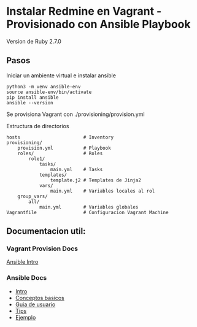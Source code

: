 # Instalar Redmine en Vagrant - Provisionado con Ansible Playbook

Version de Ruby 2.7.0

## Pasos

Iniciar un ambiente virtual e instalar ansible
```shell
python3 -m venv ansible-env
source ansible-env/bin/activate
pip install ansible
ansible --version
```
Se provisiona Vagrant con ./provisioning/provision.yml

Estructura de directorios 
```
hosts                       # Inventory
provisioning/
    provision.yml           # Playbook
    roles/                  # Roles
        role1/
            tasks/
                main.yml    # Tasks
            templates/
                template.j2 # Templates de Jinja2
            vars/
                main.yml    # Variables locales al rol
    group_vars/
        all/
            main.yml        # Variables globales
Vagrantfile                 # Configuracion Vagrant Machine

```
## Documentacion util:

### Vagrant Provision Docs

[Ansible Intro](https://www.vagrantup.com/docs/provisioning/ansible_intro)

### Ansible Docs

* [Intro](https://docs.ansible.com/ansible/latest/user_guide/playbooks_intro.html#about-playbooks)
* [Conceptos basicos](https://docs.ansible.com/ansible/latest/network/getting_started/basic_concepts.html#playbooks)
* [Guia de usuario](https://docs.ansible.com/ansible/latest/user_guide/index.html)
* [Tips](https://docs.ansible.com/ansible/latest/user_guide/playbooks_best_practices.html#playbooks-tips-and-tricks)
* [Ejemplo](https://docs.ansible.com/ansible/latest/getting_started/get_started_playbook.html)


